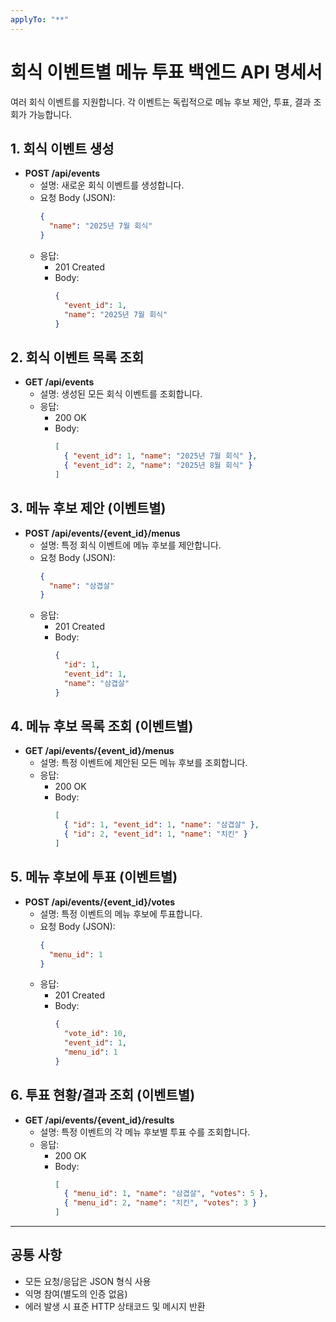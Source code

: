 ```yaml
---
applyTo: "**"
---
```


# 회식 이벤트별 메뉴 투표 백엔드 API 명세서

여러 회식 이벤트를 지원합니다. 각 이벤트는 독립적으로 메뉴 후보 제안, 투표, 결과 조회가 가능합니다.

## 1. 회식 이벤트 생성

- **POST /api/events**
  - 설명: 새로운 회식 이벤트를 생성합니다.
  - 요청 Body (JSON):
    ```json
    {
      "name": "2025년 7월 회식"
    }
    ```
  - 응답:
    - 201 Created
    - Body:
      ```json
      {
        "event_id": 1,
        "name": "2025년 7월 회식"
      }
      ```

## 2. 회식 이벤트 목록 조회

- **GET /api/events**
  - 설명: 생성된 모든 회식 이벤트를 조회합니다.
  - 응답:
    - 200 OK
    - Body:
      ```json
      [
        { "event_id": 1, "name": "2025년 7월 회식" },
        { "event_id": 2, "name": "2025년 8월 회식" }
      ]
      ```

## 3. 메뉴 후보 제안 (이벤트별)

- **POST /api/events/{event_id}/menus**
  - 설명: 특정 회식 이벤트에 메뉴 후보를 제안합니다.
  - 요청 Body (JSON):
    ```json
    {
      "name": "삼겹살"
    }
    ```
  - 응답:
    - 201 Created
    - Body:
      ```json
      {
        "id": 1,
        "event_id": 1,
        "name": "삼겹살"
      }
      ```

## 4. 메뉴 후보 목록 조회 (이벤트별)

- **GET /api/events/{event_id}/menus**
  - 설명: 특정 이벤트에 제안된 모든 메뉴 후보를 조회합니다.
  - 응답:
    - 200 OK
    - Body:
      ```json
      [
        { "id": 1, "event_id": 1, "name": "삼겹살" },
        { "id": 2, "event_id": 1, "name": "치킨" }
      ]
      ```

## 5. 메뉴 후보에 투표 (이벤트별)

- **POST /api/events/{event_id}/votes**
  - 설명: 특정 이벤트의 메뉴 후보에 투표합니다.
  - 요청 Body (JSON):
    ```json
    {
      "menu_id": 1
    }
    ```
  - 응답:
    - 201 Created
    - Body:
      ```json
      {
        "vote_id": 10,
        "event_id": 1,
        "menu_id": 1
      }
      ```

## 6. 투표 현황/결과 조회 (이벤트별)

- **GET /api/events/{event_id}/results**
  - 설명: 특정 이벤트의 각 메뉴 후보별 투표 수를 조회합니다.
  - 응답:
    - 200 OK
    - Body:
      ```json
      [
        { "menu_id": 1, "name": "삼겹살", "votes": 5 },
        { "menu_id": 2, "name": "치킨", "votes": 3 }
      ]
      ```

---

## 공통 사항

- 모든 요청/응답은 JSON 형식 사용
- 익명 참여(별도의 인증 없음)
- 에러 발생 시 표준 HTTP 상태코드 및 메시지 반환
